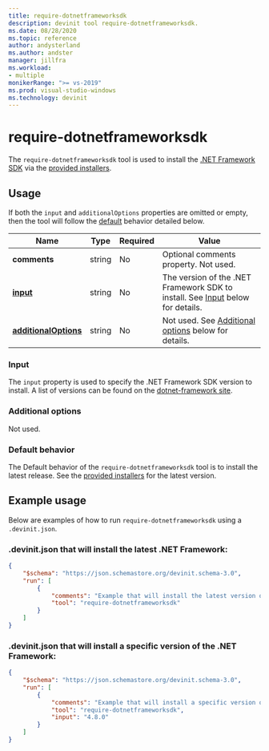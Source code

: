 ```yaml
---
title: require-dotnetframeworksdk
description: devinit tool require-dotnetframeworksdk.
ms.date: 08/28/2020
ms.topic: reference
author: andysterland
ms.author: andster
manager: jillfra
ms.workload:
- multiple
monikerRange: ">= vs-2019"
ms.prod: visual-studio-windows
ms.technology: devinit
---
```

# require-dotnetframeworksdk

The `require-dotnetframeworksdk` tool is used to install the [.NET Framework SDK](https://dotnet.microsoft.com/) via the [provided installers](https://dotnet.microsoft.com/download/visual-studio-sdks).

## Usage

If both the `input` and `additionalOptions` properties are omitted or empty, then the tool will follow the [default](#default-behavior) behavior detailed below.

| Name                                             | Type   | Required  | Value                                                                                    |
|--------------------------------------------------|--------|-----------|------------------------------------------------------------------------------------------|
| **comments**                                     | string | No        | Optional comments property. Not used.                                                    |
| [**input**](#input)                              | string | No        | The version of the .NET Framework SDK to install. See [Input](#input) below for details. |
| [**additionalOptions**](#additional-options)     | string | No        | Not used. See [Additional options](#additional-options) below for details.               |

### Input

The `input` property is used to specify the .NET Framework SDK version to install. A list of versions can be found on the [dotnet-framework site](https://dotnet.microsoft.com/download/visual-studio-sdks).

### Additional options

Not used.

### Default behavior

The Default behavior of the `require-dotnetframeworksdk` tool is to install the latest release. See the [provided installers](https://dotnet.microsoft.com/download/visual-studio-sdks) for the latest version.

## Example usage
Below are examples of how to run `require-dotnetframeworksdk` using a `.devinit.json`. 

### .devinit.json that will install the latest .NET Framework:
```json
{
    "$schema": "https://json.schemastore.org/devinit.schema-3.0",
    "run": [
        {
            "comments": "Example that will install the latest version of the .NET Framework SDK.",
            "tool": "require-dotnetframeworksdk"
        }
    ]
}
```

### .devinit.json that will install a specific version of the .NET Framework:
```json
{
    "$schema": "https://json.schemastore.org/devinit.schema-3.0",
    "run": [
        {
            "comments": "Example that will install a specific version of the .NET Framework SDK.",
            "tool": "require-dotnetframeworksdk",
            "input": "4.8.0"
        }
    ]
}
```